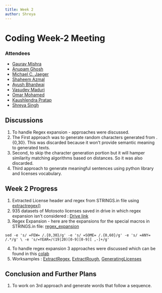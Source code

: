```yaml
---
title: Week 2
author: Shreya
---
```

<!--
SPDX-License-Identifier: CC-BY-SA-4.0

SPDX-FileCopyrightText: 2021 Shreya Singh <shreyaregg@gmail.com>
-->
# Coding Week-2 Meeting
### Attendees

- [Gaurav Mishra ](https://github.com/GMishx)
- [Anupam Ghosh ](https://github.com/ag4ums)
- [Michael C. Jaeger](https://github.com/mcjaeger)
- [Shaheem Azmal ](https://github.com/shaheemazmalmmd)
- [Ayush Bhardwaj ](https://github.com/hastagAB)
- [Vasudev Maduri ](https://github.com/vasudevmaduri)
- [Omar Mohamed ](https://github.com/OmarAbdelSamea)
- [Kaushlendra Pratap ](https://github.com/Kaushl2208)
- [Shreya Singh ](https://github.com/SinghShreya05)

## Discussions
1. To handle Regex expansion -  approaches were discussed. 
2. The First approach was to generate random characters generated from .{0,30}. This was discarded because it won't provide semantic meaning to generated texts.
3. Second, to skip the character generation portion but it will hamper similarity matching algorithms based on distances. So it was also discarded.
4. Third approach to generate meaningful sentences using python library and licenses vocabulary.

## Week 2 Progress
1. Extracted License header and regex from STRINGS.in file using [extractregex()](https://colab.research.google.com/drive/1I0LGz_yrhPeKzc8NBWv_2OMmo5A-wSvm?usp=sharing)
2. 935 datasets of Motosoto licenses saved in drive in which regex expansion isn't considered : [Drive link](https://drive.google.com/drive/u/2/folders/1zvConH7W2oyQozwfPa-ZUHr2aWJcSPaU)
3. Regex Expansion - here are the expansions for the special macros in STRINGS.in file: [regex_expansion](https://github.com/fossology/fossology/blob/9053f619aaab5e59ed37bdbf86f2a2969f8c76de/src/nomos/agent/GENSEARCHDATA#L82-L83)

`sed -e 's/ =FEW= /.{0,30}/g' -e 's/ =SOME= /.{0,60}/g' -e 's/ =ANY= /.*/g' \
    -e 's/=YEAR=/(19|20)[0-9][0-9][ ,-]+/g'`

4. To handle regex expansion 3 approaches were discussed which can be found in this [colab](https://colab.research.google.com/drive/1SBO6rC5kAx07X5-XgnH67y6NXHxnfhMN?authuser=2#scrollTo=O3P2KIWNGX0a)
5. Worksamples : [ExtractRegex](https://colab.research.google.com/drive/1I0LGz_yrhPeKzc8NBWv_2OMmo5A-wSvm?authuser=2), [ExtractRough](https://colab.research.google.com/drive/1wLmO6D4o5BPL1cT2UxSeFqk0HNa4S8PM?usp=sharing), [GeneratingLicenses](https://colab.research.google.com/drive/1SBO6rC5kAx07X5-XgnH67y6NXHxnfhMN?authuser=2#scrollTo=O3P2KIWNGX0a)

## Conclusion and Further Plans
1. To work on 3rd approach and generate words that follow a sequence.
